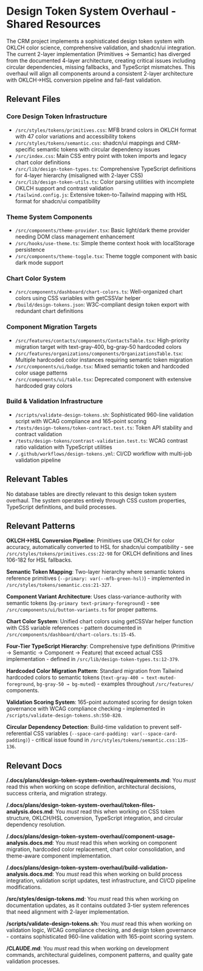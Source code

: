 # Design Token System Overhaul - Shared Resources

The CRM project implements a sophisticated design token system with OKLCH color science, comprehensive validation, and shadcn/ui integration. The current 2-layer implementation (Primitives → Semantic) has diverged from the documented 4-layer architecture, creating critical issues including circular dependencies, missing fallbacks, and TypeScript mismatches. This overhaul will align all components around a consistent 2-layer architecture with OKLCH→HSL conversion pipeline and fail-fast validation.

## Relevant Files

### Core Design Token Infrastructure
- `/src/styles/tokens/primitives.css`: MFB brand colors in OKLCH format with 47 color variations and accessibility tokens
- `/src/styles/tokens/semantic.css`: shadcn/ui mappings and CRM-specific semantic tokens with circular dependency issues
- `/src/index.css`: Main CSS entry point with token imports and legacy chart color definitions
- `/src/lib/design-token-types.ts`: Comprehensive TypeScript definitions for 4-layer hierarchy (misaligned with 2-layer CSS)
- `/src/lib/design-token-utils.ts`: Color parsing utilities with incomplete OKLCH support and contrast validation
- `/tailwind.config.js`: Extensive token-to-Tailwind mapping with HSL format for shadcn/ui compatibility

### Theme System Components
- `/src/components/theme-provider.tsx`: Basic light/dark theme provider needing DOM class management enhancement
- `/src/hooks/use-theme.ts`: Simple theme context hook with localStorage persistence
- `/src/components/theme-toggle.tsx`: Theme toggle component with basic dark mode support

### Chart Color System
- `/src/components/dashboard/chart-colors.ts`: Well-organized chart colors using CSS variables with getCSSVar helper
- `/build/design-tokens.json`: W3C-compliant design token export with redundant chart definitions

### Component Migration Targets
- `/src/features/contacts/components/ContactsTable.tsx`: High-priority migration target with text-gray-400, bg-gray-50 hardcoded colors
- `/src/features/organizations/components/OrganizationsTable.tsx`: Multiple hardcoded color instances requiring semantic token migration
- `/src/components/ui/badge.tsx`: Mixed semantic token and hardcoded color usage patterns
- `/src/components/ui/table.tsx`: Deprecated component with extensive hardcoded gray colors

### Build & Validation Infrastructure
- `/scripts/validate-design-tokens.sh`: Sophisticated 960-line validation script with WCAG compliance and 165-point scoring
- `/tests/design-tokens/token-contract.test.ts`: Token API stability and contract validation
- `/tests/design-tokens/contrast-validation.test.ts`: WCAG contrast ratio validation with TypeScript utilities
- `/.github/workflows/design-tokens.yml`: CI/CD workflow with multi-job validation pipeline

## Relevant Tables

No database tables are directly relevant to this design token system overhaul. The system operates entirely through CSS custom properties, TypeScript definitions, and build processes.

## Relevant Patterns

**OKLCH→HSL Conversion Pipeline**: Primitives use OKLCH for color accuracy, automatically converted to HSL for shadcn/ui compatibility - see `/src/styles/tokens/primitives.css:22-98` for OKLCH definitions and lines 106-182 for HSL fallbacks.

**Semantic Token Mapping**: Two-layer hierarchy where semantic tokens reference primitives (`--primary: var(--mfb-green-hsl)`) - implemented in `/src/styles/tokens/semantic.css:21-327`.

**Component Variant Architecture**: Uses class-variance-authority with semantic tokens (`bg-primary text-primary-foreground`) - see `/src/components/ui/button-variants.ts` for proper patterns.

**Chart Color System**: Unified chart colors using getCSSVar helper function with CSS variable references - pattern documented in `/src/components/dashboard/chart-colors.ts:15-45`.

**Four-Tier TypeScript Hierarchy**: Comprehensive type definitions (Primitive → Semantic → Component → Feature) that exceed actual CSS implementation - defined in `/src/lib/design-token-types.ts:12-379`.

**Hardcoded Color Migration Pattern**: Standard migration from Tailwind hardcoded colors to semantic tokens (`text-gray-400 → text-muted-foreground`, `bg-gray-50 → bg-muted`) - examples throughout `/src/features/` components.

**Validation Scoring System**: 165-point automated scoring for design token governance with WCAG compliance checking - implemented in `/scripts/validate-design-tokens.sh:550-820`.

**Circular Dependency Detection**: Build-time validation to prevent self-referential CSS variables (`--space-card-padding: var(--space-card-padding)`) - critical issue found in `/src/styles/tokens/semantic.css:135-136`.

## Relevant Docs

**/.docs/plans/design-token-system-overhaul/requirements.md**: You _must_ read this when working on scope definition, architectural decisions, success criteria, and migration strategy.

**/.docs/plans/design-token-system-overhaul/token-files-analysis.docs.md**: You _must_ read this when working on CSS token structure, OKLCH/HSL conversion, TypeScript integration, and circular dependency resolution.

**/.docs/plans/design-token-system-overhaul/component-usage-analysis.docs.md**: You _must_ read this when working on component migration, hardcoded color replacement, chart color consolidation, and theme-aware component implementation.

**/.docs/plans/design-token-system-overhaul/build-validation-analysis.docs.md**: You _must_ read this when working on build process integration, validation script updates, test infrastructure, and CI/CD pipeline modifications.

**/src/styles/design-tokens.md**: You _must_ read this when working on documentation updates, as it contains outdated 3-tier system references that need alignment with 2-layer implementation.

**/scripts/validate-design-tokens.sh**: You _must_ read this when working on validation logic, WCAG compliance checking, and design token governance - contains sophisticated 960-line validation with 165-point scoring system.

**/CLAUDE.md**: You _must_ read this when working on development commands, architectural guidelines, component patterns, and quality gate validation processes.
